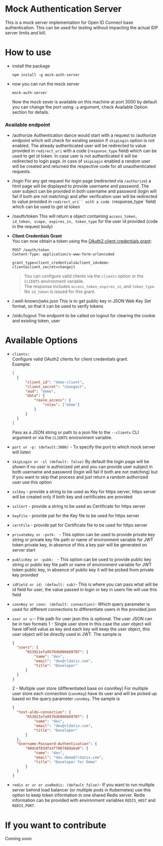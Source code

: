 # Mock Authentication Server 
This is a mock server implementation for Open ID Connect base authentication. This can be used for testing without impacting the actual IDP server limits and bill.

# How to use
- install the package

  `npm install -g mock-auth-server`

- now you can run the mock server 

  `mock-auth-server`

  Now the mock sever is available on this machine at port 3000 by default you can change the port using `-p` argument, check Available Option section for details.

### Available endpoint
- /authorize
  Authentication dance would start with a request to /authorize endpoint which will check for existing session if `skipLogin` option is not enabled. The already authenticated user will be redirected to value provided in `redirect_uri` with a code (`response_type` field) which can be used to get id token. In case user is not authenticated it will be redirected to login page.
  In case of `skipLogin` enabled a random user will be created and returned the respective code for all unauthenticated requests. 
- /login
  For any get request for login page (redirected via `/authorize`) a html page will be displayed to provide username and password. The user subject can be provided in both username and password (login will fail if both are not matching) and after verification user will be redirected to value provided in `redirect_uri`` with a code (`response_type` field) which can be used to get id token 
- /oauth/token
  This will return a object containing `access_token, id_token, scope, expires_in, token_type` for the user id provided (code in the request body)
- **Client Credentials Grant**  
  You can now obtain a token using the [OAuth2 client credentials grant](https://datatracker.ietf.org/doc/html/rfc6749#section-4.4):

  ```
  POST /oauth/token
  Content-Type: application/x-www-form-urlencoded

  grant_type=client_credentials&client_id=demo-client&client_secret=changeit
  ```
  > You can configure valid clients via the `clients` option or the `CLIENTS` environment variable.  
  > The response includes `access_token`, `expires_in`, and `token_type`. No `id_token` is issued for this grant.

- /.well-known/jwks.json
  This is to get public key in JSON Web Key Set format, so that it can be used to verify tokens
- /oidc/logout
  The endpoint to be called on logout for clearing the cookie and existing token, user

# Available Options
- `clients:`  
  Configure valid OAuth2 clients for client credentials grant.  
  Example:  
  ```json
  [
    {
        "client_id": "demo-client",
        "client_secret": "changeit",
        "aud": "demo",
        "data": {
            "realm_access": {
                "roles": ["demo"]
            }
        }
    }
  ]
  ```
  Pass as a JSON string or path to a json file to the `--clients` CLI argument or via the `CLIENTS` environment variable.

- `port or -p: (default:3000)` -
  To specify the port to which mock server will listen
- `skipLogin or -sl (default: false)`
  By default the login page will be shown if no user is authorized yet and you can provide user subject in both username and password (login will fail if both are not matching) but if you want to skip that process and just return a random authorized user use this option
- `sslKey` -
  provide a string to be used as Key for https server, https server will be created only if both key and certificates are provided
- `sslCert` -
  provide a string to be used as Certificate for https server
- `keyFile` -
  provide pat for the Key file to be used for https server
- `certFile` -
  provide pat for Certificate file to be used for https server
- `privateKey or -pvtk: ` -
  This option can be used to provide private key string or private key file path or name of environment variable for JWT token private key, in absence of this a key pair will be generated on server start 
- `publicKey or -pubk: ` -
  This option can be used to provide public key string or public key file path or name of environment variable for JWT token public key, in absence of public key it will be picked from private key provided
- `idField or id: (default: sub)`-
  This is where you can pass what will be id field for user, the value passed in login or key in users file will use this field
- `connKey or conn: (default: connection)`-
  Which query parameter is used for different connections to differentiate users in the provided json
- `user or u:`-
  File path for user json this is optional. The user JSON can be in two formats
  1 - Single user store
  In this case the user object will have idField value as key and each key will keep the user object, this user object will be directly used in JWT. The sample is 
  ```json
  {
    "users": {
        "653921efa9576db066b69787": {
            "name": "dev",
            "email": "dev@rldatix.com",
            "title": "Developer"
        }
    }
  }
  ```
  2 - Multiple user store (differentiated base on connKey)
  For multiple user store each connection (`connKey`) have its user and will be picked up based on the query parameter `connKey`. The sample is 
  ```json
  {
    "test-aldo-connection": {
        "653921efa9576db066b69787": {
            "name": "dev",
            "email": "dev@rldatix.com",
            "title": "Developer"
        }
    },
    "Username-Password-Authentication": {
        "60dc8f83dfa3f700740da6a9": {
            "name": "dev",
            "email": "dev.demo@rldatix.com",
            "title": "Developer for Demo"
        }
    }
  }
  ```
- `redis or ur or useRedis: (default false)`-
If you want to run multiple server behind load balancer (or multiple pods in Kubernetes) use this option to keep token information in one shared Redis server. Redis information can be provided with environment variables `REDIS_HOST` and `REDIS_PORT`.
# If you want to contribute 
Coming soon